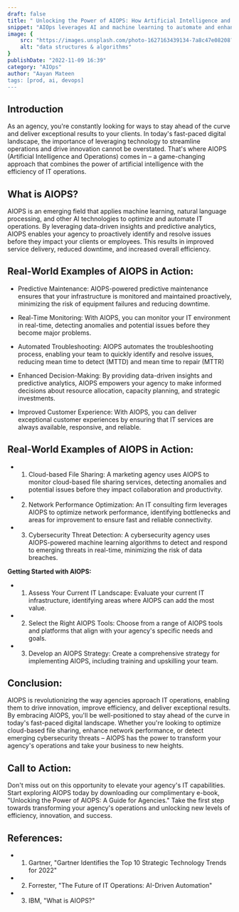 ```yaml
---
draft: false
title: " Unlocking the Power of AIOPS: How Artificial Intelligence and Operations Can Transform Your Agency's Efficiency and Innovation"
snippet: "AIOps leverages AI and machine learning to automate and enhance IT operations, improving efficiency and reliability."
image: {
    src: "https://images.unsplash.com/photo-1627163439134-7a8c47e08208?&fit=crop&w=430&h=240",
    alt: "data structures & algorithms"
}
publishDate: "2022-11-09 16:39"
category: "AIOps"
author: "Aayan Mateen
tags: [prod, ai, devops]
---
```

## Introduction
As an agency, you're constantly looking for ways to stay ahead of the curve and deliver exceptional results to your clients. In today's
fast-paced digital landscape, the importance of leveraging technology to streamline operations and drive innovation cannot be overstated.
That's where AIOPS (Artificial Intelligence and Operations) comes in – a game-changing approach that combines the power of artificial
intelligence with the efficiency of IT operations.

## What is AIOPS?
AIOPS is an emerging field that applies machine learning, natural language processing, and other AI technologies to optimize and automate
IT operations. By leveraging data-driven insights and predictive analytics, AIOPS enables your agency to proactively identify and resolve
issues before they impact your clients or employees. This results in improved service delivery, reduced downtime, and increased overall
efficiency.

## Real-World Examples of AIOPS in Action:

-  Predictive Maintenance: AIOPS-powered predictive maintenance ensures that your infrastructure is monitored and maintained proactively, minimizing the risk of equipment failures and reducing downtime.
  
- Real-Time Monitoring: With AIOPS, you can monitor your IT environment in real-time, detecting anomalies and potential issues before they become major problems.

- Automated Troubleshooting: AIOPS automates the troubleshooting process, enabling your team to quickly identify and resolve issues, reducing mean time to detect (MTTD) and mean time to repair (MTTR)
  
- Enhanced Decision-Making: By providing data-driven insights and predictive analytics, AIOPS empowers your agency to make informed decisions about resource allocation, capacity planning, and strategic investments.
- Improved Customer Experience: With AIOPS, you can deliver exceptional customer experiences by ensuring that IT services are always available, responsive, and reliable.

## Real-World Examples of AIOPS in Action:

- 1. Cloud-based File Sharing: A marketing agency uses AIOPS to monitor cloud-based file sharing services, detecting anomalies and potential issues before they impact collaboration and productivity.
- 2. Network Performance Optimization: An IT consulting firm leverages AIOPS to optimize network performance, identifying bottlenecks and areas for improvement to ensure fast and reliable connectivity.
- 3. Cybersecurity Threat Detection: A cybersecurity agency uses AIOPS-powered machine learning algorithms to detect and respond to
emerging threats in real-time, minimizing the risk of data breaches.

**Getting Started with AIOPS:**

- 1. Assess Your Current IT Landscape: Evaluate your current IT infrastructure, identifying areas where AIOPS can add the most value.
- 2. Select the Right AIOPS Tools: Choose from a range of AIOPS tools and platforms that align with your agency's specific needs and goals.
- 3. Develop an AIOPS Strategy: Create a comprehensive strategy for implementing AIOPS, including training and upskilling your team.

## Conclusion:

AIOPS is revolutionizing the way agencies approach IT operations, enabling them to drive innovation, improve efficiency, and deliver
exceptional results. By embracing AIOPS, you'll be well-positioned to stay ahead of the curve in today's fast-paced digital landscape.
Whether you're looking to optimize cloud-based file sharing, enhance network performance, or detect emerging cybersecurity threats – AIOPS
has the power to transform your agency's operations and take your business to new heights.

## Call to Action:

Don't miss out on this opportunity to elevate your agency's IT capabilities. Start exploring AIOPS today by downloading our complimentary
e-book, "Unlocking the Power of AIOPS: A Guide for Agencies." Take the first step towards transforming your agency's operations and
unlocking new levels of efficiency, innovation, and success.

## References:

- 1. Gartner, "Gartner Identifies the Top 10 Strategic Technology Trends for 2022"
- 2. Forrester, "The Future of IT Operations: AI-Driven Automation"
- 3. IBM, "What is AIOPS?"
